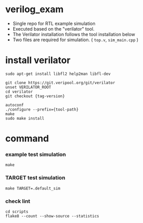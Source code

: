 # verilog_exam

- Single repo for RTL example simulation
- Executed based on the "verilator" tool.
- The Verilator installation follows the tool installation below
- Two files are required for simulation. ( `top.v`, `sim_main.cpp` )

# install verilator
```
sudo apt-get install libfl2 help2man libfl-dev

git clone https://git.veripool.org/git/verilator
unset VERILATOR_ROOT
cd verilator
git checkout {tag-version}

autoconf
./configure --prefix={tool-path}
make
sudo make install
```

# command
### example test simulation
```
make
```
### TARGET test simulation
```
make TARGET=.default_sim
```

### check lint
```
cd scripts
flake8 --count --show-source --statistics
```